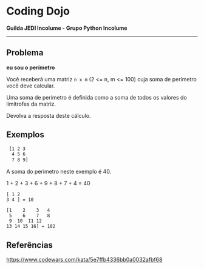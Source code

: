 # Coding Dojo

**Guilda JEDI Incolume - Grupo Python Incolume**

---

## Problema

**eu sou o perímetro**

Você receberá uma matriz `n x m` (2 <= n, m <= 100) cuja soma de perímetro você deve calcular.

Uma soma de perímetro é definida como a soma de todos os valores do limítrofes da matriz.

Devolva a resposta deste cálculo.


## Exemplos

```bash
 [1 2 3
  4 5 6
  7 8 9]
```
A soma do perímetro neste exemplo é 40.

  1 + 2 + 3 + 6 + 9 + 8 + 7 + 4 = 40

```
[ 1 2
3 4 ] = 10
```
```
[1    2    3   4
 5    6    7   8
 9  10  11 12
13 14 15 16] = 102
```

## Referências

https://www.codewars.com/kata/5e7ffb4336bb0a0032afbf68
